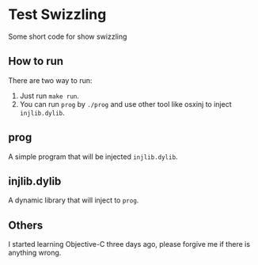 # Test Swizzling
Some short code for show swizzling

## How to run
There are two way to run:
1. Just run `make run`.
2. You can run `prog` by `./prog` and use other tool like osxinj to inject `injlib.dylib`.

## prog
A simple program that will be injected `injlib.dylib`.

## injlib.dylib
A dynamic library that will inject to `prog`.

## Others
I started learning Objective-C three days ago, please forgive me if there is anything wrong.
